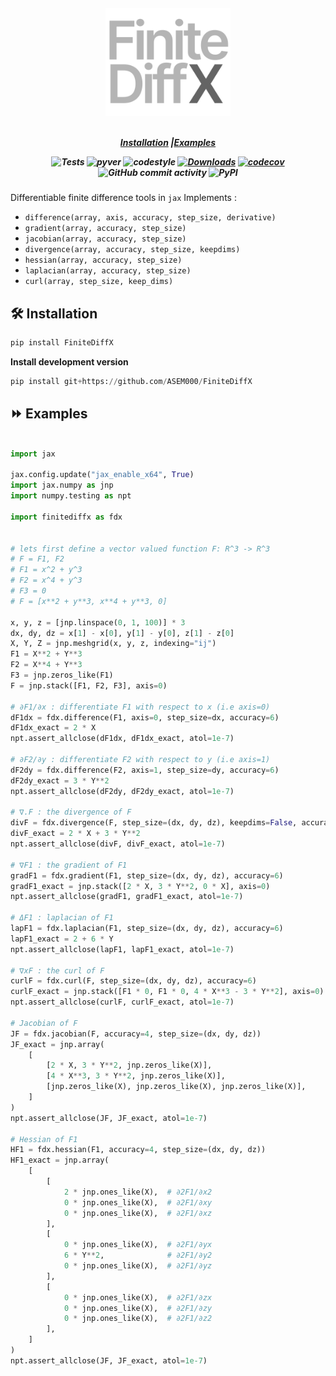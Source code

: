 <h5 align="center">
<img width="200px" src="assets/finitediffx_logo.svg"> <br>

<br>

[**Installation**](#Installation)
|[**Examples**](#Examples)

![Tests](https://github.com/ASEM000/pytreeclass/actions/workflows/tests.yml/badge.svg)
![pyver](https://img.shields.io/badge/python-3.8%203.8%203.9%203.11-red)
![codestyle](https://img.shields.io/badge/codestyle-black-lightgrey)
[![Downloads](https://pepy.tech/badge/FiniteDiffX)](https://pepy.tech/project/FiniteDiffX)
[![codecov](https://codecov.io/github/ASEM000/FiniteDiffX/branch/main/graph/badge.svg?token=VD45Y4HLWV)](https://codecov.io/github/ASEM000/FiniteDiffX)
![GitHub commit activity](https://img.shields.io/github/commit-activity/m/ASEM000/FiniteDiffX)
![PyPI](https://img.shields.io/pypi/v/FiniteDiffX)

</h5>

Differentiable finite difference tools in `jax`
Implements :

- `difference(array, axis, accuracy, step_size, derivative)`
- `gradient(array, accuracy, step_size)`
- `jacobian(array, accuracy, step_size)`
- `divergence(array, accuracy, step_size, keepdims)`
- `hessian(array, accuracy, step_size)`
- `laplacian(array, accuracy, step_size)`
- `curl(array, step_size, keep_dims)`

## 🛠️ Installation<a id="Installation"></a>

```python
pip install FiniteDiffX
```

**Install development version**

```python
pip install git+https://github.com/ASEM000/FiniteDiffX
```

## ⏩ Examples<a id="Examples"></a>

```python

import jax

jax.config.update("jax_enable_x64", True)
import jax.numpy as jnp
import numpy.testing as npt

import finitediffx as fdx


# lets first define a vector valued function F: R^3 -> R^3
# F = F1, F2
# F1 = x^2 + y^3
# F2 = x^4 + y^3
# F3 = 0
# F = [x**2 + y**3, x**4 + y**3, 0]

x, y, z = [jnp.linspace(0, 1, 100)] * 3
dx, dy, dz = x[1] - x[0], y[1] - y[0], z[1] - z[0]
X, Y, Z = jnp.meshgrid(x, y, z, indexing="ij")
F1 = X**2 + Y**3
F2 = X**4 + Y**3
F3 = jnp.zeros_like(F1)
F = jnp.stack([F1, F2, F3], axis=0)

# ∂F1/∂x : differentiate F1 with respect to x (i.e axis=0)
dF1dx = fdx.difference(F1, axis=0, step_size=dx, accuracy=6)
dF1dx_exact = 2 * X
npt.assert_allclose(dF1dx, dF1dx_exact, atol=1e-7)

# ∂F2/∂y : differentiate F2 with respect to y (i.e axis=1)
dF2dy = fdx.difference(F2, axis=1, step_size=dy, accuracy=6)
dF2dy_exact = 3 * Y**2
npt.assert_allclose(dF2dy, dF2dy_exact, atol=1e-7)

# ∇.F : the divergence of F
divF = fdx.divergence(F, step_size=(dx, dy, dz), keepdims=False, accuracy=6)
divF_exact = 2 * X + 3 * Y**2
npt.assert_allclose(divF, divF_exact, atol=1e-7)

# ∇F1 : the gradient of F1
gradF1 = fdx.gradient(F1, step_size=(dx, dy, dz), accuracy=6)
gradF1_exact = jnp.stack([2 * X, 3 * Y**2, 0 * X], axis=0)
npt.assert_allclose(gradF1, gradF1_exact, atol=1e-7)

# ΔF1 : laplacian of F1
lapF1 = fdx.laplacian(F1, step_size=(dx, dy, dz), accuracy=6)
lapF1_exact = 2 + 6 * Y
npt.assert_allclose(lapF1, lapF1_exact, atol=1e-7)

# ∇xF : the curl of F
curlF = fdx.curl(F, step_size=(dx, dy, dz), accuracy=6)
curlF_exact = jnp.stack([F1 * 0, F1 * 0, 4 * X**3 - 3 * Y**2], axis=0)
npt.assert_allclose(curlF, curlF_exact, atol=1e-7)

# Jacobian of F
JF = fdx.jacobian(F, accuracy=4, step_size=(dx, dy, dz))
JF_exact = jnp.array(
    [
        [2 * X, 3 * Y**2, jnp.zeros_like(X)],
        [4 * X**3, 3 * Y**2, jnp.zeros_like(X)],
        [jnp.zeros_like(X), jnp.zeros_like(X), jnp.zeros_like(X)],
    ]
)
npt.assert_allclose(JF, JF_exact, atol=1e-7)

# Hessian of F1
HF1 = fdx.hessian(F1, accuracy=4, step_size=(dx, dy, dz))
HF1_exact = jnp.array(
    [
        [
            2 * jnp.ones_like(X),  # ∂2F1/∂x2
            0 * jnp.ones_like(X),  # ∂2F1/∂xy
            0 * jnp.ones_like(X),  # ∂2F1/∂xz
        ],
        [
            0 * jnp.ones_like(X),  # ∂2F1/∂yx
            6 * Y**2,              # ∂2F1/∂y2
            0 * jnp.ones_like(X),  # ∂2F1/∂yz
        ],
        [
            0 * jnp.ones_like(X),  # ∂2F1/∂zx
            0 * jnp.ones_like(X),  # ∂2F1/∂zy
            0 * jnp.ones_like(X),  # ∂2F1/∂z2
        ],
    ]
)
npt.assert_allclose(JF, JF_exact, atol=1e-7)




```
